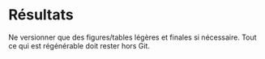 # Résultats
Ne versionner que des figures/tables légères et finales si nécessaire.
Tout ce qui est régénérable doit rester hors Git.
